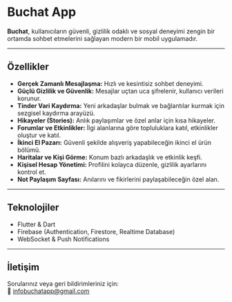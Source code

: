 # Buchat App

**Buchat**, kullanıcıların güvenli, gizlilik odaklı ve sosyal deneyimi zengin bir ortamda sohbet etmelerini sağlayan modern bir mobil uygulamadır.

---

## Özellikler

- **Gerçek Zamanlı Mesajlaşma:** Hızlı ve kesintisiz sohbet deneyimi.  
- **Güçlü Gizlilik ve Güvenlik:** Mesajlar uçtan uca şifrelenir, kullanıcı verileri korunur.  
- **Tinder Vari Kaydırma:** Yeni arkadaşlar bulmak ve bağlantılar kurmak için sezgisel kaydırma arayüzü.  
- **Hikayeler (Stories):** Anlık paylaşımlar ve özel anlar için kısa hikayeler.  
- **Forumlar ve Etkinlikler:** İlgi alanlarına göre topluluklara katıl, etkinlikler oluştur ve katıl.  
- **İkinci El Pazarı:** Güvenli şekilde alışveriş yapabileceğin ikinci el ürün bölümü.  
- **Haritalar ve Kişi Görme:** Konum bazlı arkadaşlık ve etkinlik keşfi.  
- **Kişisel Hesap Yönetimi:** Profilini kolayca düzenle, gizlilik ayarlarını kontrol et.  
- **Not Paylaşım Sayfası:** Anılarını ve fikirlerini paylaşabileceğin özel alan.

---

## Teknolojiler

- Flutter & Dart  
- Firebase (Authentication, Firestore, Realtime Database)  
- WebSocket & Push Notifications  

---

## İletişim

Sorularınız veya geri bildirimleriniz için:  
📧 [infobuchatapp@gmail.com](mailto:infobuchatapp@gmail.com)
